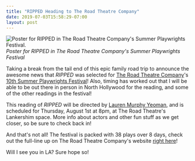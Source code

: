 ```yaml
---
title: "RIPPED Heading to The Road Theatre Company"
date: 2019-07-03T15:58:29-07:00
layout: post
---
```


![Poster for RIPPED in The Road Theatre Company's Summer Playwrights Festival.](/images/spf10_ripped_road_theatre_2019.jpg) *Poster for RIPPED in The Road Theatre Company's Summer Playwrights Festival*

Taking a break from the tail end of this epic family road trip to announce the awesome news that *RIPPED* was selected for [The Road Theatre Company](https://roadtheatre.org/)'s [10th Summer Playwrights Festival](https://roadtheatre.org/event/summer-playwrights-festival-10/)! Also, timing has worked out that I will be able to be out there in person in North Hollywood for the reading, and some of the other readings in the festival!

This reading of *RIPPED* will be directed by [Lauren Murphy Yeoman](https://roadtheatre.org/member/yeoman-lauren-murphy/), and is scheduled for Thursday, August 1st at 8pm, at The Road Theatre's Lankershim space. More info about actors and other fun stuff as we get closer, so be sure to check back in!

And that's not all! The festival is packed with 38 plays over 8 days, check out the full-line up on The Road Theatre Company's website [right here](https://roadtheatre.org/event/summer-playwrights-festival-10/)!

Will I see you in LA? Sure hope so!
